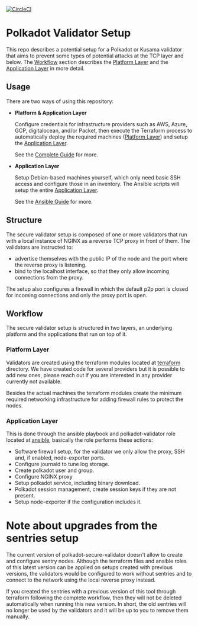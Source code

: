 [![CircleCI](https://circleci.com/gh/w3f/polkadot-secure-validator.svg?style=svg)](https://circleci.com/gh/w3f/polkadot-secure-validator)

# Polkadot Validator Setup

This repo describes a potential setup for a Polkadot or Kusama validator that aims to
prevent some types of potential attacks at the TCP layer and below.
The [Workflow](#workflow) section describes the [Platform Layer](#platform-layer)
and the [Application Layer](#application-layer) in more detail.

## Usage

There are two ways of using this repository:

* **Platform & Application Layer**

  Configure credentials for infrastructure providers such as AWS, Azure, GCP, digitalocean,
  and/or Packet, then execute the Terraform process to automatically deploy the
  required machines ([Platform Layer](#platform-layer)) and setup the
  [Application Layer](#application-layer).

  See the [Complete Guide](GUIDE_COMPLETE.md) for more.

* **Application Layer**

  Setup Debian-based machines yourself, which only need basic SSH access and
  configure those in an inventory. The Ansible scripts will setup the entire
  [Application Layer](#application-layer).

  See the [Ansible Guide](GUIDE_ANSIBLE.md) for more.

## Structure

The secure validator setup is composed of one or more validators that run with a local
instance of NGINX as a reverse TCP proxy in front of them. The validators are instructed to:
* advertise themselves with the public IP of the node and the port where the
reverse proxy is listening.
* bind to the localhost interface, so that they only allow incoming connections from the
proxy.

The setup also configures a firewall in which the default p2p port is closed for
incoming connections and only the proxy port is open.

## Workflow

The secure validator setup is structured in two layers, an underlying platform
and the applications that run on top of it.

### Platform Layer

Validators are created using the terraform modules located at [terraform](/terraform)
directory. We have created code for several providers but it is possible to add new
ones, please reach out if you are interested in any provider currently not available.

Besides the actual machines the terraform modules create the minimum required networking
infrastructure for adding firewall rules to protect the nodes.

### Application Layer

This is done through the ansible playbook and polkadot-validator role located at
[ansible](/ansible), basically the role performs these actions:

* Software firewall setup, for the validator we only allow the proxy, SSH and, if
enabled, node-exporter ports.
* Configure journald to tune log storage.
* Create polkadot user and group.
* Configure NGINX proxy
* Setup polkadot service, including binary download.
* Polkadot session management, create session keys if they are not present.
* Setup node-exporter if the configuration includes it.

# Note about upgrades from the sentries setup

The current version of polkadot-secure-validator doesn't allow to create and configure
sentry nodes. Although the terraform files and ansible roles of this latest version
can be applied on setups created with previous versions, the validators would be configured
to work without sentries and to connect to the network using the local reverse proxy instead.

If you created the sentries with a previous version of this tool through terraform following
the complete workflow, then they will not be deleted automatically when running this new version.
In short, the old sentries will no longer be used by the validators and it will be up to you to
remove them manually.
